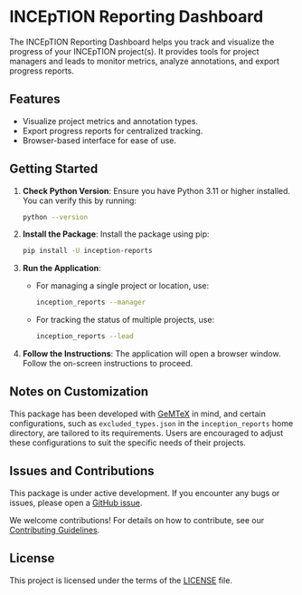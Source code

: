 # INCEpTION Reporting Dashboard

The INCEpTION Reporting Dashboard helps you track and visualize the progress of your INCEpTION project(s). It provides tools for project managers and leads to monitor metrics, analyze annotations, and export progress reports.

## Features

- Visualize project metrics and annotation types.
- Export progress reports for centralized tracking.
- Browser-based interface for ease of use.

## Getting Started

1. **Check Python Version**: Ensure you have Python 3.11 or higher installed. You can verify this by running:

   ```bash
   python --version
   ```

2. **Install the Package**: Install the package using pip:

   ```bash
   pip install -U inception-reports
   ```

3. **Run the Application**:

   - For managing a single project or location, use:

     ```bash
     inception_reports --manager
     ```

   - For tracking the status of multiple projects, use:

     ```bash
     inception_reports --lead
     ```

4. **Follow the Instructions**: The application will open a browser window. Follow the on-screen instructions to proceed.

## Notes on Customization

This package has been developed with [GeMTeX](https://www.medizininformatik-initiative.de/en/gemtex-automated-indexing-medical-texts-research) in mind, and certain configurations, such as `excluded_types.json` in the `inception_reports` home directory, are tailored to its requirements. Users are encouraged to adjust these configurations to suit the specific needs of their projects.

## Issues and Contributions

This package is under active development. If you encounter any bugs or issues, please open a [GitHub issue](https://github.com/inception-project/inception-reporting-dashboard/issues).

We welcome contributions! For details on how to contribute, see our [Contributing Guidelines](CONTRIBUTORS.txt).

## License

This project is licensed under the terms of the [LICENSE](LICENSE) file.
